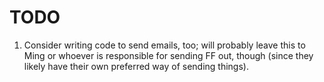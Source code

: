 # TODO

1. Consider writing code to send emails, too; will probably leave this to Ming
   or whoever is responsible for sending FF out, though (since they likely have
   their own preferred way of sending things).
